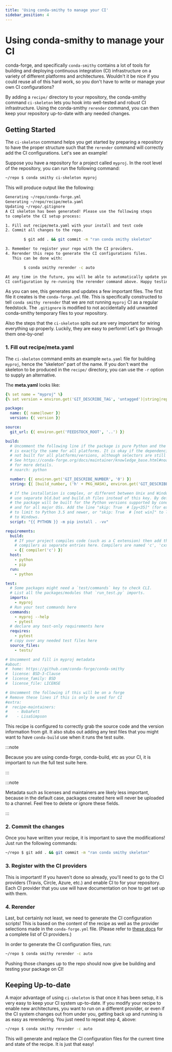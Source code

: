 ```yaml
---
title: 'Using conda-smithy to manage your CI'
sidebar_position: 4
---
```


<a id="using-conda-smithy-to-manage-your-ci"></a>

# Using conda-smithy to manage your CI

conda-forge, and specifically `conda-smithy` contains a lot of
tools for building and deploying continuous integration (CI)
infrastructure on a variety of different platforms and architectures.
Wouldn't it be nice if you could reuse all of this hard work, so
you don't have to write or manage your own CI configurations?

By adding a `recipe/` directory to your repository, the conda-smithy
command `ci-skeleton` lets you hook into well-tested and robust
CI infrastructure. Using the conda-smithy `rerender` command, you
can then keep your repository up-to-date with any needed changes.

<a id="getting-started"></a>

## Getting Started

The `ci-skeleton` command helps you get started by preparing a repository
to have the proper structure such that the `rerender` command will correctly
add the CI configurations. Let's see an example!

Suppose you have a repository for a project called `myproj`.  In the
root level of the repository, you can run the following command:

```bash
~/repo $ conda smithy ci-skeleton myproj
```

This will produce output like the following:

```bash
Generating ~/repo/conda-forge.yml
Generating ~/repo/recipe/meta.yaml
Updating ~/repo/.gitignore
A CI skeleton has been generated! Please use the following steps
to complete the CI setup process:

1. Fill out recipe/meta.yaml with your install and test code
2. Commit all changes to the repo.

        $ git add . && git commit -m "ran conda smithy skeleton"

3. Remember to register your repo with the CI providers.
4. Rerender this repo to generate the CI configurations files.
   This can be done with:

        $ conda smithy rerender -c auto

At any time in the future, you will be able to automatically update your
CI configuration by re-running the rerender command above. Happy testing!
```

As you can see, this generates and updates a few important files.
The first file it creates is the `conda-forge.yml` file.  This is
specifically constructed to tell `conda smithy rerender` that we are
not running `myproj` CI as a regular feedstock. The `.gitignore` is
modified to not accidentally add unwanted conda-smithy temporary files
to your repository.

Also the steps that the `ci-skeleton` spits out are very important
for wiring everything up properly. Luckily, they are easy to perform!
Let's go through them one-by-one!

<a id="fill-out-recipe-meta-yaml"></a>

### 1. Fill out recipe/meta.yaml

The `ci-skeleton` command emits an example `meta.yaml` file for
building `myproj`, hence the “skeleton” part of the name. If you
don't want the skeleton to be produced in the `recipe/` directory,
you can use the `-r` option to supply an alternative.

The **meta.yaml** looks like:

```yaml
{% set name = "myproj" %}
{% set version = environ.get('GIT_DESCRIBE_TAG', 'untagged')|string|replace('-','_') %}

package:
  name: {{ name|lower }}
  version: {{ version }}

source:
  git_url: {{ environ.get('FEEDSTOCK_ROOT', '..') }}

build:
  # Uncomment the following line if the package is pure Python and the recipe
  # is exactly the same for all platforms. It is okay if the dependencies are
  # not built for all platforms/versions, although selectors are still not allowed.
  # See https://conda-forge.org/docs/maintainer/knowledge_base.html#noarch-python
  # for more details.
  # noarch: python

  number: {{ environ.get('GIT_DESCRIBE_NUMBER', '0') }}
  string: {{ [build_number, ('h' + PKG_HASH), environ.get('GIT_DESCRIBE_HASH', '')]|join('_') }}

  # If the installation is complex, or different between Unix and Windows,
  # use separate bld.bat and build.sh files instead of this key. By default,
  # the package will be built for the Python versions supported by conda-forge
  # and for all major OSs. Add the line "skip: True  # [py<35]" (for example)
  # to limit to Python 3.5 and newer, or "skip: True  # [not win]" to limit
  # to Windows.
  script: "{{ PYTHON }} -m pip install . -vv"

requirements:
  build:
    # If your project compiles code (such as a C extension) then add the required
    # compilers as separate entries here. Compilers are named 'c', 'cxx' and 'fortran'.
    - {{ compiler('c') }}
  host:
    - python
    - pip
  run:
    - python

test:
  # Some packages might need a `test/commands` key to check CLI.
  # List all the packages/modules that `run_test.py` imports.
  imports:
    - myproj
  # Run your test commands here
  commands:
    - myproj --help
    - pytest
  # declare any test-only requirements here
  requires:
    - pytest
  # copy over any needed test files here
  source_files:
    - tests/

# Uncomment and fill in myproj metadata
#about:
#  home: https://github.com/conda-forge/conda-smithy
#  license: BSD-3-Clause
#  license_family: BSD
#  license_file: LICENSE

# Uncomment the following if this will be on a forge
# Remove these lines if this is only be used for CI
#extra:
#  recipe-maintainers:
#    - BobaFett
#    - LisaSimpson
```

This recipe is configured to correctly grab the source code and the version
information from git.  It also stubs out adding any test files that you might
want to have `conda-build` use when it runs the test suite.

:::note

Because you are using conda-forge, conda-build, etc as your CI, it is
important to run the full test suite here.

:::

:::note

Metadata such as licenses and maintainers are likely less important,
because in the default case, packages created here will never be uploaded
to a channel. Feel free to delete or ignore these fields.

:::

<a id="commit-the-changes"></a>

### 2. Commit the changes

Once you have written your recipe, it is important to save the modifications!
Just run the following commands:

```bash
~/repo $ git add . && git commit -m "ran conda smithy skeleton"
```

<a id="register-with-the-ci-providers"></a>

### 3. Register with the CI providers

This is important!  If you haven't done so already, you'll need to go
to the CI providers (Travis, Circle, Azure, etc.) and enable CI
to for your repository. Each CI provider that you use will have
documentation on how to get set up with them.

<a id="rerender"></a>

### 4. Rerender

Last, but certainly not least, we need to generate the CI configuration
scripts! This is based on the content of the recipe as well as the
provider selections made in the `conda-forge.yml` file. (Please
refer to [these docs](../maintainer/conda_forge_yml.md#provider) for a complete list of CI providers.)

In order to generate the CI configuration files, run:

```bash
~/repo $ conda smithy rerender -c auto
```

Pushing those changes up to the repo should now give be building and testing
your package on CI!

<a id="keeping-up-to-date"></a>

## Keeping Up-to-date

A major advantage of using `ci-skeleton` is that once it has been
setup, it is very easy to keep your CI system up-to-date. If you
modify your recipe to enable new architectures, you want to
run on a different provider, or even if the CI system changes out from under you,
getting back up and running is as easy as rerendering.
You just need to repeat step 4, above:

```bash
~/repo $ conda smithy rerender -c auto
```

This will generate and replace the CI configuration files for the
current time and state of the recipe.  It is just that easy!
